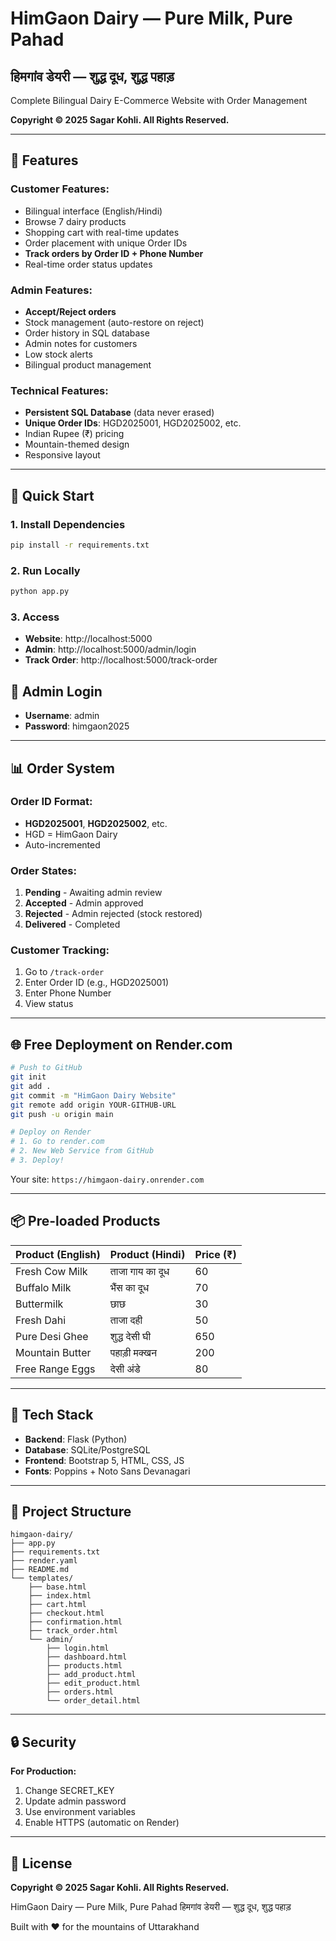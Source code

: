 # HimGaon Dairy — Pure Milk, Pure Pahad
## हिमगांव डेयरी — शुद्ध दूध, शुद्ध पहाड़

Complete Bilingual Dairy E-Commerce Website with Order Management

**Copyright © 2025 Sagar Kohli. All Rights Reserved.**

---

## 🎯 Features

### Customer Features:
- Bilingual interface (English/Hindi)
- Browse 7 dairy products
- Shopping cart with real-time updates
- Order placement with unique Order IDs
- **Track orders by Order ID + Phone Number**
- Real-time order status updates

### Admin Features:
- **Accept/Reject orders**
- Stock management (auto-restore on reject)
- Order history in SQL database
- Admin notes for customers
- Low stock alerts
- Bilingual product management

### Technical Features:
- **Persistent SQL Database** (data never erased)
- **Unique Order IDs**: HGD2025001, HGD2025002, etc.
- Indian Rupee (₹) pricing
- Mountain-themed design
- Responsive layout

---

## 🚀 Quick Start

### 1. Install Dependencies
```bash
pip install -r requirements.txt
```

### 2. Run Locally
```bash
python app.py
```

### 3. Access
- **Website**: http://localhost:5000
- **Admin**: http://localhost:5000/admin/login
- **Track Order**: http://localhost:5000/track-order

## 🔐 Admin Login
- **Username**: admin
- **Password**: himgaon2025

---

## 📊 Order System

### Order ID Format:
- **HGD2025001**, **HGD2025002**, etc.
- HGD = HimGaon Dairy
- Auto-incremented

### Order States:
1. **Pending** - Awaiting admin review
2. **Accepted** - Admin approved
3. **Rejected** - Admin rejected (stock restored)
4. **Delivered** - Completed

### Customer Tracking:
1. Go to `/track-order`
2. Enter Order ID (e.g., HGD2025001)
3. Enter Phone Number
4. View status

---

## 🌐 Free Deployment on Render.com

```bash
# Push to GitHub
git init
git add .
git commit -m "HimGaon Dairy Website"
git remote add origin YOUR-GITHUB-URL
git push -u origin main

# Deploy on Render
# 1. Go to render.com
# 2. New Web Service from GitHub
# 3. Deploy!
```

Your site: `https://himgaon-dairy.onrender.com`

---

## 📦 Pre-loaded Products

| Product (English) | Product (Hindi) | Price (₹) |
|-------------------|-----------------|-----------|
| Fresh Cow Milk | ताजा गाय का दूध | 60 |
| Buffalo Milk | भैंस का दूध | 70 |
| Buttermilk | छाछ | 30 |
| Fresh Dahi | ताजा दही | 50 |
| Pure Desi Ghee | शुद्ध देसी घी | 650 |
| Mountain Butter | पहाड़ी मक्खन | 200 |
| Free Range Eggs | देसी अंडे | 80 |

---

## 🎨 Tech Stack

- **Backend**: Flask (Python)
- **Database**: SQLite/PostgreSQL
- **Frontend**: Bootstrap 5, HTML, CSS, JS
- **Fonts**: Poppins + Noto Sans Devanagari

---

## 📂 Project Structure

```
himgaon-dairy/
├── app.py
├── requirements.txt
├── render.yaml
├── README.md
└── templates/
    ├── base.html
    ├── index.html
    ├── cart.html
    ├── checkout.html
    ├── confirmation.html
    ├── track_order.html
    └── admin/
        ├── login.html
        ├── dashboard.html
        ├── products.html
        ├── add_product.html
        ├── edit_product.html
        ├── orders.html
        └── order_detail.html
```

---

## 🔒 Security

**For Production:**
1. Change SECRET_KEY
2. Update admin password
3. Use environment variables
4. Enable HTTPS (automatic on Render)

---

## 📝 License

**Copyright © 2025 Sagar Kohli. All Rights Reserved.**

HimGaon Dairy — Pure Milk, Pure Pahad
हिमगांव डेयरी — शुद्ध दूध, शुद्ध पहाड़

Built with ❤️ for the mountains of Uttarakhand
